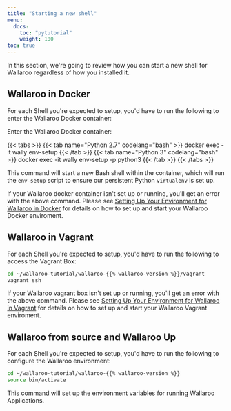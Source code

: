```yaml
---
title: "Starting a new shell"
menu:
  docs:
    toc: "pytutorial"
    weight: 100
toc: true
---
```

In this section, we're going to review how you can start a new shell for Wallaroo regardless of how you installed it.

## Wallaroo in Docker

For each Shell you're expected to setup, you'd have to run the following to enter the Wallaroo Docker container:

Enter the Wallaroo Docker container:

{{< tabs >}}
{{< tab name="Python 2.7" codelang="bash" >}}
docker exec -it wally env-setup
{{< /tab >}}
{{< tab name="Python 3" codelang="bash" >}}
docker exec -it wally env-setup -p python3
{{< /tab >}}
{{< /tabs >}}


This command will start a new Bash shell within the container, which will run the `env-setup` script to ensure our persistent Python `virtualenv` is set up.

If your Wallaroo docker container isn't set up or running, you'll get an error with the above command. Please see [Setting Up Your Environment for Wallaroo in Docker](/python-installation/python-docker-installation-guide/) for details on how to set up and start your Wallaroo Docker enviroment.

## Wallaroo in Vagrant

For each Shell you're expected to setup, you'd have to run the following to access the Vagrant Box:

```bash
cd ~/wallaroo-tutorial/wallaroo-{{% wallaroo-version %}}/vagrant
vagrant ssh
```

If your Wallaroo vagrant box isn't set up or running, you'll get an error with the above command. Please see [Setting Up Your Environment for Wallaroo in Vagrant](/python-installation/python-vagrant-installation-guide/) for details on how to set up and start your Wallaroo Vagrant enviroment.

## Wallaroo from source and Wallaroo Up

For each Shell you're expected to setup, you'd have to run the following to configure the Wallaroo environment:

```bash
cd ~/wallaroo-tutorial/wallaroo-{{% wallaroo-version %}}
source bin/activate
```

This command will set up the environment variables for running Wallaroo Applications.
